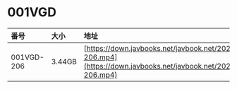 # 001VGD

| 番号 | 大小 | 地址 |
| :--- | :--- | :--- |
| 001VGD-206 | 3.44GB | [https://down.javbooks.net/javbook.net/2020/06/22/001VGD-206.mp4](https://down.javbooks.net/javbook.net/2020/06/22/001VGD-206.mp4) |

